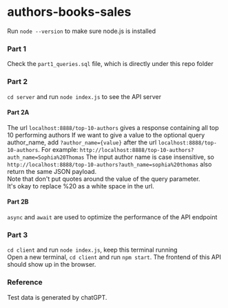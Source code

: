 # authors-books-sales

Run `node --version` to make sure node.js is installed <br>

### Part 1
Check the `part1_queries.sql` file, which is directly under this repo folder

### Part 2
`cd server` and run `node index.js` to see the API server
#### Part 2A
The url `localhost:8888/top-10-authors` gives a response containing all top 10 performing authors
If we want to give a value to the optional query author_name, add `?author_name={value}` after the url `localhost:8888/top-10-authors`. For example: `http://localhost:8888/top-10-authors?auth_name=Sophia%20Thomas` 
The input author name is case insensitive, so `http://localhost:8888/top-10-authors?auth_name=sophia%20thomas` also return the same JSON payload.<br>
Note that don't put quotes around the value of the query parameter.<br>
It's okay to replace %20 as a white space in the url.<br>
#### Part 2B
`async` and `await` are used to optimize the performance of the API endpoint

### Part 3
`cd client` and run `node index.js`, keep this terminal running<br>
Open a new terminal, `cd client` and run `npm start`. The frontend of this API should show up in the browser.

### Reference
Test data is generated by chatGPT.

